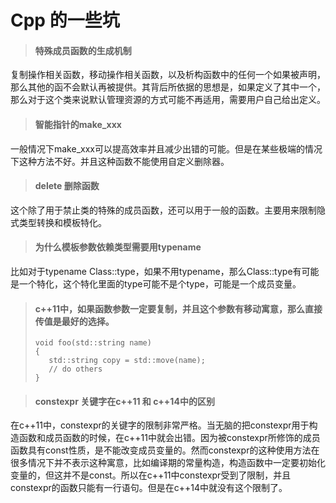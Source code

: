 
# Cpp 的一些坑

>#### 特殊成员函数的生成机制

复制操作相关函数，移动操作相关函数，以及析构函数中的任何一个如果被声明，那么其他的函不会默认再被提供。其背后所依据的思想是，如果定义了其中一个，那么对于这个类来说默认管理资源的方式可能不再适用，需要用户自己给出定义。

>#### 智能指针的make_xxx

一般情况下make_xxx可以提高效率并且减少出错的可能。但是在某些极端的情况下这种方法不好。并且这种函数不能使用自定义删除器。


>#### delete 删除函数

这个除了用于禁止类的特殊的成员函数，还可以用于一般的函数。主要用来限制隐式类型转换和模板特化。

>#### 为什么模板参数依赖类型需要用typename

比如对于typename Class<T>::type，如果不用typename，那么Class<T>::type有可能是一个特化，这个特化里面的type可能不是个type，可能是一个成员变量。

>#### c++11中，如果函数参数一定要复制，并且这个参数有移动寓意，那么直接传值是最好的选择。
>
>```
>void foo(std::string name)
>{
>    std::string copy = std::move(name);
>    // do others
>}
>```

>#### constexpr 关键字在c++11 和 c++14中的区别

在c++11中，constexpr的关键字的限制非常严格。当无脑的把constexpr用于构造函数和成员函数的时候，在c++11中就会出错。因为被constexpr所修饰的成员函数具有const性质，是不能改变成员变量的。然而constexpr的这种使用方法在很多情况下并不表示这种寓意，比如编译期的常量构造，构造函数中一定要初始化变量的，但这并不是const。所以在c++11中constexpr受到了限制，并且constexpr的函数只能有一行语句。但是在c++14中就没有这个限制了。